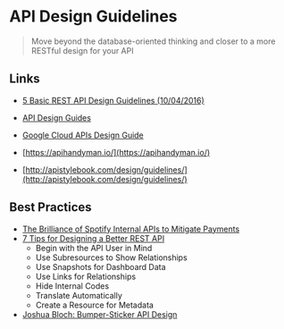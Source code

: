# API Design Guidelines
> Move beyond the database-oriented thinking and closer to a more RESTful design for your API

## Links
- [5 Basic REST API Design Guidelines (10/04/2016)](https://dzone.com/articles/5-basic-rest-api-design-guidelines)
- [API Design Guides](http://design.apievangelist.com/tools/design-guides/)
- [Google Cloud APIs Design Guide](https://cloud.google.com/apis/design/)

- [https://apihandyman.io/](https://apihandyman.io/)
- [http://apistylebook.com/design/guidelines/](http://apistylebook.com/design/guidelines/)


## Best Practices
- [The Brilliance of Spotify Internal APIs to Mitigate Payments](http://nordicapis.com/the-brilliance-of-spotify-internal-apis-to-mitigate-payments/)
- [7 Tips for Designing a Better REST API](http://www.kennethlange.com/posts/7_tips_for_designing_a_better_rest_api.html)  
  - Begin with the API User in Mind
  - Use Subresources to Show Relationships
  - Use Snapshots for Dashboard Data
  - Use Links for Relationships
  - Hide Internal Codes
  - Translate Automatically
  - Create a Resource for Metadata
- [Joshua Bloch: Bumper-Sticker API Design
](https://www.infoq.com/articles/API-Design-Joshua-Bloch)
